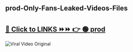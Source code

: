 
 ## prod-Only-Fans-Leaked-Videos-Files

# <h2><a href="https://mediaupload.pro?prod">🔗 Click to LINKS ⏩⏩ 👉 🟢 prod </a></h2>

<a href="https://mediaupload.pro?prod" rel="nofollow" data-target="animated-image.originalLink"><img src="https://i.ibb.co.com/xMMVF88/686577567.gif" alt="Viral Video Original" style="max-width: 100%; display: inline-block;" data-target="animated-image.originalImage"></a>